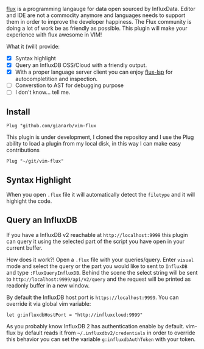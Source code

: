 [flux](https://github.com/influxdata/flux) is a programming langauge for data open sourced by InfluxData. Editor and IDE are not a commodity anymore and languages needs to support them in order to improve the developer happiness. The Flux community is doing a lot of work be as friendly as possible. This plugin will make your experience with flux awesome in VIM!

What it (will) provide:

- [x] Syntax highlight
- [x] Query an InfluxDB OSS/Cloud with a friendly output.
- [x] With a proper language server client you can enjoy [flux-lsp](https://github.com/influxdata/flux-lsp) for autocompletition and inspection.
- [ ] Converstion to AST for debugging purpose
- [ ] I don't know... tell me.

## Install

```
Plug "github.com/gianarb/vim-flux
```

This plugin is under development, I cloned the repositoy and I use the Plug ability to load a plugin from my local disk, in this way I can make easy contributions

```vimscript
Plug "~/git/vim-flux"
```

## Syntax Highlight

When you open `.flux` file it will automatically detect the `filetype` and it will highight the code.

## Query an InfluxDB

If you have a InfluxDB v2 reachable at `http://localhost:9999` this plugin can query it using the selected part of the script you have open in your current buffer.

How does it work?! Open a `.flux` file with your queries/query. Enter `visual` mode and select the query or the part you would like to sent to `InfluxDB` and type `:FluxQueryInfluxDB`. Behind the scene the select string will be sent to `http://localhost:9999/api/v2/query` and the request will be printed as readonly buffer in a new window.


By default the InfluxDB host port is `https://localhost:9999`. You can override it via global vim variable:

```
let g:influxdbHostPort = "http://influxcloud:9999"
```

As you probably know InfluxDB 2 has authentication enable by default. vim-flux by default reads it from `~/.influxdbv2/credentials` in order to override this behavior you can set the variable `g:influxdbAuthToken` with your token.
